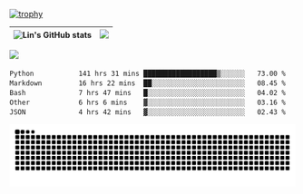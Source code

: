 [![trophy](https://github-profile-trophy.vercel.app/?username=ocss884&column=7)](https://github.com/ocss884)

| ![Lin's GitHub stats](https://github-readme-stats.vercel.app/api?username=ocss884&show_icons=true&hide_border=True&count_private=true) | ![](https://github-readme-streak-stats.herokuapp.com?user=ocss884&hide_border=true&date_format=M%20j%5B%2C%20Y%5D&ring=7EDDCF&fire=7EDDCF") |
| ------------------------------------------------------------ | ------------------------------------------------------------ |

![](https://komarev.com/ghpvc/?username=ocss884&color=brightgreen)

<!--START_SECTION:waka-->

```txt
Python           141 hrs 31 mins ██████████████████▒░░░░░░   73.00 %
Markdown         16 hrs 22 mins  ██░░░░░░░░░░░░░░░░░░░░░░░   08.45 %
Bash             7 hrs 47 mins   █░░░░░░░░░░░░░░░░░░░░░░░░   04.02 %
Other            6 hrs 6 mins    ▓░░░░░░░░░░░░░░░░░░░░░░░░   03.16 %
JSON             4 hrs 42 mins   ▓░░░░░░░░░░░░░░░░░░░░░░░░   02.43 %
```

<!--END_SECTION:waka-->

<p align="center">
   <img src="https://github.com/ocss884/ocss884/blob/output/github-snake.svg" alt="snake">
</p>
